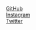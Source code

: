 [GitHub](http://github.com/mohammad-abdollahi)<br/>
[Instagram](http://instagram.com/mohammad_abdollahi98)<br/>
[Twitter](https://twitter.com/Mohammad_A76)<br/>

